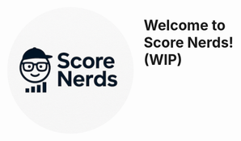 <img src="LogoPlaceholder.png" alt="Logo" style="float: left; padding: 20px; border-radius: 50%; height: 250px">

# Welcome to Score Nerds! (WIP)